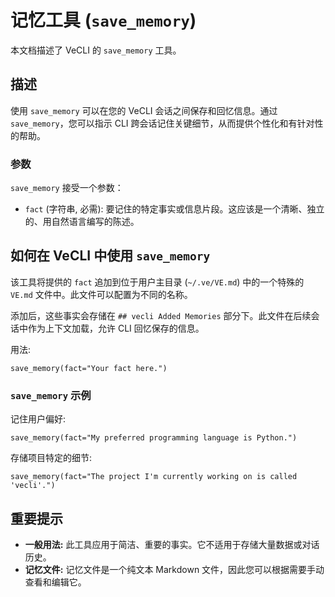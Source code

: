 # 记忆工具 (`save_memory`)

本文档描述了 VeCLI 的 `save_memory` 工具。

## 描述

使用 `save_memory` 可以在您的 VeCLI 会话之间保存和回忆信息。通过 `save_memory`，您可以指示 CLI 跨会话记住关键细节，从而提供个性化和有针对性的帮助。

### 参数

`save_memory` 接受一个参数：

- `fact` (字符串, 必需): 要记住的特定事实或信息片段。这应该是一个清晰、独立的、用自然语言编写的陈述。

## 如何在 VeCLI 中使用 `save_memory`

该工具将提供的 `fact` 追加到位于用户主目录 (`~/.ve/VE.md`) 中的一个特殊的 `VE.md` 文件中。此文件可以配置为不同的名称。

添加后，这些事实会存储在 `## vecli Added Memories` 部分下。此文件在后续会话中作为上下文加载，允许 CLI 回忆保存的信息。

用法:

```
save_memory(fact="Your fact here.")
```

### `save_memory` 示例

记住用户偏好:

```
save_memory(fact="My preferred programming language is Python.")
```

存储项目特定的细节:

```
save_memory(fact="The project I'm currently working on is called 'vecli'.")
```

## 重要提示

- **一般用法:** 此工具应用于简洁、重要的事实。它不适用于存储大量数据或对话历史。
- **记忆文件:** 记忆文件是一个纯文本 Markdown 文件，因此您可以根据需要手动查看和编辑它。